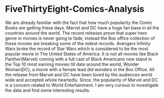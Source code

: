 # FiveThirtyEight-Comics-Analysis
We are already familiar with the fact that how much popularity the Comic Books are getting these days. Marvel and DC have a huge fan base in all the countries around the world. The recent releases prove that super hero genre in movies is never going to fade, instead the Box office collection of these movies are breaking some of the oldest records. Avengers Infinity Wars broke the record of Star Wars which is considered to be the most popular movie in The United States of America. It is not all movies like Black Panther(Marvel) coming with a full cast of Black Americans now stand in the Top 10 most earning movies till date around the world, Wonder Woman(DC), a movie with a female lead did wonders in the Box Office. All the release from Marvel and DC have been loved by the audiences world wide and accepted whole heartedly. Since, the popularity of Marvel and DC is a concern related to World Entertainment. I am very curious to investigate the data and find some interesting results.

